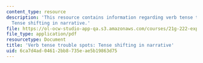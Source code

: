 ```yaml
---
content_type: resource
description: 'This resource contains information regarding verb tense trouble spots:
  Tense shifting in narrative.'
file: https://ol-ocw-studio-app-qa.s3.amazonaws.com/courses/21g-222-expository-writing-for-bilingual-students-fall-2002/6ca7d4ad04612bb8735eae5b19863d75_MIT21G_222F02_verb.pdf
file_type: application/pdf
resourcetype: Document
title: 'Verb tense trouble spots: Tense shifting in narrative'
uid: 6ca7d4ad-0461-2bb8-735e-ae5b19863d75
---
```

